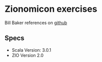 # Zionomicon exercises

Bill Baker references on [github](https://github.com/bbarker/zionomicon-exs/tree/main/src)

## Specs

- Scala Version: 3.0.1
- ZIO Version 2.0